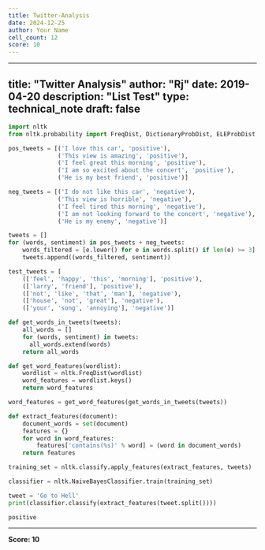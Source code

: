 ```yaml
---
title: Twitter-Analysis
date: 2024-12-25
author: Your Name
cell_count: 12
score: 10
---
```


---
title: "Twitter Analysis"
author: "Rj"
date: 2019-04-20
description: "List Test"
type: technical_note
draft: false
---

```python
import nltk
from nltk.probability import FreqDist, DictionaryProbDist, ELEProbDist
```


```python
pos_tweets = [('I love this car', 'positive'),
              ('This view is amazing', 'positive'),
              ('I feel great this morning', 'positive'),
              ('I am so excited about the concert', 'positive'),
              ('He is my best friend', 'positive')]

neg_tweets = [('I do not like this car', 'negative'),
              ('This view is horrible', 'negative'),
              ('I feel tired this morning', 'negative'),
              ('I am not looking forward to the concert', 'negative'),
              ('He is my enemy', 'negative')]
```


```python
tweets = []
for (words, sentiment) in pos_tweets + neg_tweets:
    words_filtered = [e.lower() for e in words.split() if len(e) >= 3] 
    tweets.append((words_filtered, sentiment))
```


```python
test_tweets = [
    (['feel', 'happy', 'this', 'morning'], 'positive'),
    (['larry', 'friend'], 'positive'),
    (['not', 'like', 'that', 'man'], 'negative'),
    (['house', 'not', 'great'], 'negative'),
    (['your', 'song', 'annoying'], 'negative')]
```


```python
def get_words_in_tweets(tweets):
    all_words = []
    for (words, sentiment) in tweets:
      all_words.extend(words)
    return all_words
```


```python
def get_word_features(wordlist):
    wordlist = nltk.FreqDist(wordlist)
    word_features = wordlist.keys()
    return word_features
```


```python
word_features = get_word_features(get_words_in_tweets(tweets))
```


```python
def extract_features(document):
    document_words = set(document)
    features = {}
    for word in word_features:
        features['contains(%s)' % word] = (word in document_words)
    return features
```


```python
training_set = nltk.classify.apply_features(extract_features, tweets)
```


```python
classifier = nltk.NaiveBayesClassifier.train(training_set)
```


```python
tweet = 'Go to Hell'
print(classifier.classify(extract_features(tweet.split())))
```

    positive



---
**Score: 10**